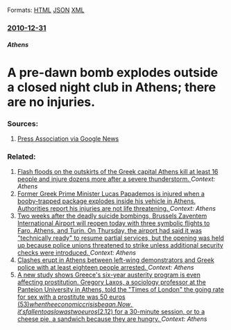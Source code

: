 
Formats: [HTML](/news/2010/12/31/a-pre-dawn-bomb-explodes-outside-a-closed-night-club-in-athens-there-are-no-injuries.html)  [JSON](/news/2010/12/31/a-pre-dawn-bomb-explodes-outside-a-closed-night-club-in-athens-there-are-no-injuries.json)  [XML](/news/2010/12/31/a-pre-dawn-bomb-explodes-outside-a-closed-night-club-in-athens-there-are-no-injuries.xml)  

### [2010-12-31](/news/2010/12/31/index.md)

##### Athens
# A pre-dawn bomb explodes outside a closed night club in Athens; there are no injuries. 




### Sources:

1. [Press Association via Google News](http://www.google.com/hostednews/ukpress/article/ALeqM5iXEURLciM0NFe77Op_83f528fwww?docId=N0395511293771937108A)

### Related:

1. [Flash floods on the outskirts of the Greek capital Athens kill at least 16 people and injure dozens more after a severe thunderstorm. ](/news/2017/11/15/flash-floods-on-the-outskirts-of-the-greek-capital-athens-kill-at-least-16-people-and-injure-dozens-more-after-a-severe-thunderstorm.md) _Context: Athens_
2. [Former Greek Prime Minister Lucas Papademos is injured when a booby-trapped package explodes inside his vehicle in Athens. Authorities report his injuries are not life threatening. ](/news/2017/05/25/former-greek-prime-minister-lucas-papademos-is-injured-when-a-booby-trapped-package-explodes-inside-his-vehicle-in-athens-authorities-repor.md) _Context: Athens_
3. [Two weeks after the deadly suicide bombings, Brussels Zaventem International Airport will reopen today with three symbolic flights to Faro, Athens, and Turin. On Thursday, the airport had said it was "technically ready" to resume partial services, but the opening was held up because police unions threatened to strike unless additional security checks were introduced. ](/news/2016/04/3/two-weeks-after-the-deadly-suicide-bombings-brussels-zaventem-international-airport-will-reopen-today-with-three-symbolic-flights-to-faro.md) _Context: Athens_
4. [Clashes erupt in Athens between left-wing demonstrators and Greek police with at least eighteen people arrested. ](/news/2015/12/6/clashes-erupt-in-athens-between-left-wing-demonstrators-and-greek-police-with-at-least-eighteen-people-arrested.md) _Context: Athens_
5. [A new study shows Greece's six-year austerity program is even affecting prostitution. Gregory Laxos, a sociology professor at the Panteion University in Athens, told the "Times of London" the going rate for sex with a prostitute was 50 euros ($53) when the economic crisis began. Now, it's fallen to as low as two euros ($2.12) for a 30-minute session, or to a cheese pie, a sandwich because they are hungry. ](/news/2015/11/27/a-new-study-shows-greece-s-six-year-austerity-program-is-even-affecting-prostitution-gregory-laxos-a-sociology-professor-at-the-panteion-u.md) _Context: Athens_
